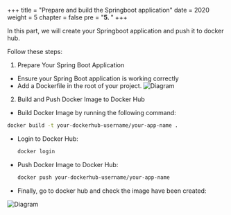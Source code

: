 +++
title = "Prepare and build the Springboot application"
date = 2020
weight = 5
chapter = false
pre = "<b>5. </b>"
+++

In this part, we will create your Springboot application and push it to docker hub.

Follow these steps:

1. Prepare Your Spring Boot Application
  * Ensure your Spring Boot application is working correctly
  * Add a Dockerfile in the root of your project.
![Diagram](../../../images/5/1.png?width=40pc)

2.  Build and Push Docker Image to Docker Hub
  * Build Docker Image by running the following command:
  ```bash
  docker build -t your-dockerhub-username/your-app-name .
  ``` 

* Login to Docker Hub:
  ```bash
  docker login
  ```  

* Push Docker Image to Docker Hub:
  ```bash
  docker push your-dockerhub-username/your-app-name
  ```  
* Finally, go to docker hub and check the image have been created:

![Diagram](../../../images/5/2.png?width=40pc)